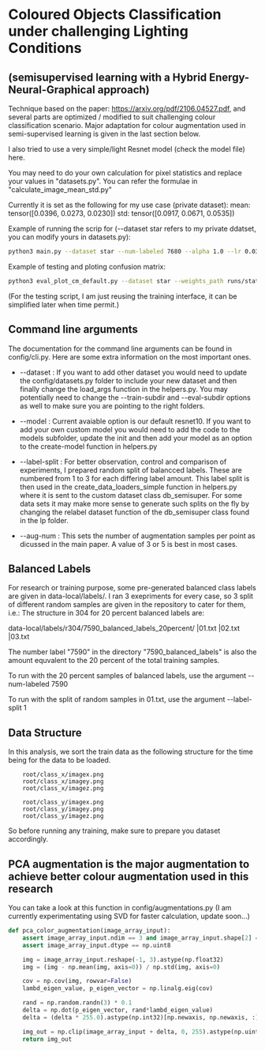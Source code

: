 # Coloured Objects Classification under challenging Lighting Conditions
## (semisupervised learning with a Hybrid Energy-Neural-Graphical approach)

Technique based on the paper: https://arxiv.org/pdf/2106.04527.pdf, and several parts are optimized / modified to suit challenging colour classification scenario. Major adaptation for colour augmentation used in semi-supervised learning is given in the last section below.

I also tried to use a very simple/light Resnet model (check the model file) here.

You may need to do your own calculation for pixel statistics and replace your values in "datasets.py". You can refer the formulae in "calculate_image_mean_std.py"

Currently it is set as the following for my use case (private dataset):
mean: tensor([0.0396, 0.0273, 0.0230])
std:  tensor([0.0917, 0.0671, 0.0535])

Example of running the scrip for (--dataset star refers to my private ddatset, you can modify yours in datasets.py):
```bash
python3 main.py --dataset star --num-labeled 7680 --alpha 1.0 --lr 0.03 --labeled-batch-size 128 --batch-size 512 --aug-num 3 --label-split 1 --progress True --num-steps 250000
```

Example of testing and ploting confusion matrix:
```bash
python3 eval_plot_cm_default.py --dataset star --weights_path runs/state_dict_epoch_100.pth --num-labeled 33600 --label-split 1 --logdir runs_eval
```
(For the testing script, I am just reusing the training interface, it can be simplified later when time permit.)

## Command line arguments

The documentation for the command line arguments can be found in config/cli.py. Here are some extra information on the most important ones.

- --dataset : If you want to add other dataset you would need to update the config/datasets.py folder to include your new dataset and then finally change the load_args function in the helpers.py. You may potentially need to change the --train-subdir and --eval-subdir options as well to make sure you are pointing to the right folders. 

- --model : Current avaiable option is our default resnet10. If you want to add your own custom model you would need to add the code to the models subfolder, update the init and then add your model as an option to the create-model function in helpers.py

- --label-split : For better observation, control and comparison of experiments, I prepared random split of balancced labels. These are numbered from 1 to 3 for each differing label amount. This label split is then used in the create_data_loaders_simple function in helpers.py where it is sent to the custom dataset class db_semisuper. For some data sets it may make more sense to generate such splits on the fly by changing the relabel dataset function of the db_semisuper class found in the lp folder.

- --aug-num : This sets the number of augmentation samples per point as dicussed in the main paper. A value of 3 or 5 is best in most cases.

## Balanced Labels
For research or training purpose, some pre-generated balanced class labels are given in data-local/labels/. 
I ran 3 exepriments for every case, so 3 split of different random samples are given in the repository to cater for them, i.e.:
The structure in 304 for 20 percent balanced labels are: 

data-local/labels/r304/7590_balanced_labels_20percent/  |01.txt  |02.txt  |03.txt

The number label "7590" in the directory "7590_balanced_labels" is also the amount equvalent to the 20 percent of the total training samples.

To run with the 20 percent samples of balanced labels, use the argument --num-labeled 7590

To run with the split of random samples in 01.txt, use the argument --label-split 1

## Data Structure
In this analysis, we sort the train data as the following structure for the time being for the data to be loaded.  
        
        root/class_x/imagex.png
        root/class_x/imagey.png
        root/class_x/imagez.png

        root/class_y/imagex.png
        root/class_y/imagey.png
        root/class_y/imagez.png

So before running any training, make sure to prepare you dataset accordingly.


## PCA augmentation is the major augmentation to achieve better colour augmentation used in this research
You can take a look at this function in config/augmentations.py
(I am currently experimentating using SVD for faster calculation, update soon...)

```python
def pca_color_augmentation(image_array_input):
    assert image_array_input.ndim == 3 and image_array_input.shape[2] == 3
    assert image_array_input.dtype == np.uint8

    img = image_array_input.reshape(-1, 3).astype(np.float32)
    img = (img - np.mean(img, axis=0)) / np.std(img, axis=0)

    cov = np.cov(img, rowvar=False)
    lambd_eigen_value, p_eigen_vector = np.linalg.eig(cov)

    rand = np.random.randn(3) * 0.1
    delta = np.dot(p_eigen_vector, rand*lambd_eigen_value)
    delta = (delta * 255.0).astype(np.int32)[np.newaxis, np.newaxis, :]

    img_out = np.clip(image_array_input + delta, 0, 255).astype(np.uint8)
    return img_out
```
